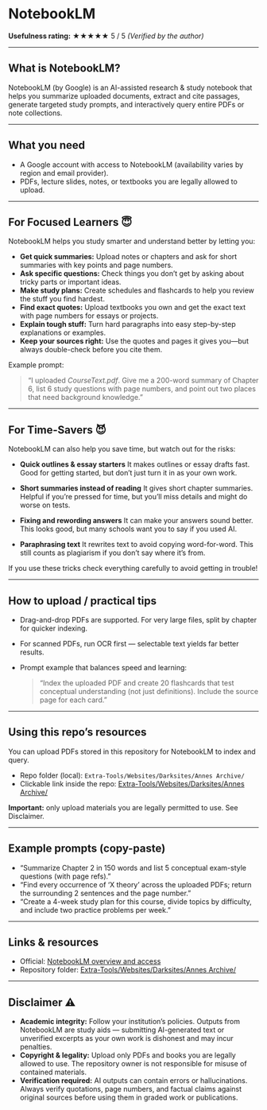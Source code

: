 # NotebookLM

**Usefulness rating:** ★★★★★ 5 / 5
*(Verified by the author)*

---

## What is NotebookLM?

NotebookLM (by Google) is an AI-assisted research & study notebook that helps you summarize uploaded documents, extract and cite passages, generate targeted study prompts, and interactively query entire PDFs or note collections.

---

## What you need

* A Google account with access to NotebookLM (availability varies by region and email provider).
* PDFs, lecture slides, notes, or textbooks you are legally allowed to upload.

---

## For Focused Learners 😇

NotebookLM helps you study smarter and understand better by letting you:

* **Get quick summaries:** Upload notes or chapters and ask for short summaries with key points and page numbers.
* **Ask specific questions:** Check things you don’t get by asking about tricky parts or important ideas.
* **Make study plans:** Create schedules and flashcards to help you review the stuff you find hardest.
* **Find exact quotes:** Upload textbooks you own and get the exact text with page numbers for essays or projects.
* **Explain tough stuff:** Turn hard paragraphs into easy step-by-step explanations or examples.
* **Keep your sources right:** Use the quotes and pages it gives you—but always double-check before you cite them.

Example prompt:

> “I uploaded *CourseText.pdf*. Give me a 200-word summary of Chapter 6, list 6 study questions with page numbers, and point out two places that need background knowledge.”

---

## For Time-Savers 😈

NotebookLM can also help you save time, but watch out for the risks:

* **Quick outlines & essay starters**
  It makes outlines or essay drafts fast. Good for getting started, but don’t just turn it in as your own work.

* **Short summaries instead of reading**
  It gives short chapter summaries. Helpful if you’re pressed for time, but you’ll miss details and might do worse on tests.

* **Fixing and rewording answers**
  It can make your answers sound better. This looks good, but many schools want you to say if you used AI.

* **Paraphrasing text**
  It rewrites text to avoid copying word-for-word. This still counts as plagiarism if you don’t say where it’s from.

If you use these tricks check everything carefully to avoid getting in trouble!

---

## How to upload / practical tips

* Drag-and-drop PDFs are supported. For very large files, split by chapter for quicker indexing.
* For scanned PDFs, run OCR first — selectable text yields far better results.
* Prompt example that balances speed and learning:

  > “Index the uploaded PDF and create 20 flashcards that test conceptual understanding (not just definitions). Include the source page for each card.”

---

## Using this repo’s resources

You can upload PDFs stored in this repository for NotebookLM to index and query.

* Repo folder (local): `Extra-Tools/Websites/Darksites/Annes Archive/`
* Clickable link inside the repo: [Extra-Tools/Websites/Darksites/Annes Archive/](./Extra-Tools/Websites/Darksites/Annes%20Archive/)

**Important:** only upload materials you are legally permitted to use. See Disclaimer.

---

## Example prompts (copy-paste)

* “Summarize Chapter 2 in 150 words and list 5 conceptual exam-style questions (with page refs).”
* “Find every occurrence of ‘X theory’ across the uploaded PDFs; return the surrounding 2 sentences and the page number.”
* “Create a 4-week study plan for this course, divide topics by difficulty, and include two practice problems per week.”

---

## Links & resources

* Official: [NotebookLM overview and access](https://notebooklm.google/)
* Repository folder: [Extra-Tools/Websites/Darksites/Annes Archive/](./Extra-Tools/Websites/Darksites/Annes%20Archive/)

---

## Disclaimer ⚠️

* **Academic integrity:** Follow your institution’s policies. Outputs from NotebookLM are study aids — submitting AI-generated text or unverified excerpts as your own work is dishonest and may incur penalties.
* **Copyright & legality:** Upload only PDFs and books you are legally allowed to use. The repository owner is not responsible for misuse of contained materials.
* **Verification required:** AI outputs can contain errors or hallucinations. Always verify quotations, page numbers, and factual claims against original sources before using them in graded work or publications.
